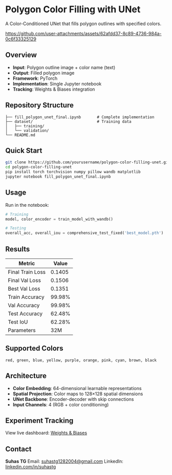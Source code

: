 # Polygon Color Filling with UNet

A Color-Conditioned UNet that fills polygon outlines with specified colors.

https://github.com/user-attachments/assets/62afdd37-8c89-4736-984a-0c6f33325129

## Overview

* **Input**: Polygon outline image + color name (text)
* **Output**: Filled polygon image
* **Framework**: PyTorch
* **Implementation**: Single Jupyter notebook
* **Tracking**: Weights & Biases integration

## Repository Structure

```
├── fill_polygon_unet_final.ipynb       # Complete implementation
├── dataset/                            # Training data
│   ├── training/
│   └── validation/
└── README.md
```

## Quick Start

```bash
git clone https://github.com/yourusername/polygon-color-filling-unet.git
cd polygon-color-filling-unet
pip install torch torchvision numpy pillow wandb matplotlib
jupyter notebook fill_polygon_unet_final.ipynb
```

## Usage

Run in the notebook:

```python
# Training
model, color_encoder = train_model_with_wandb()

# Testing
overall_acc, overall_iou = comprehensive_test_fixed('best_model.pth')
```

## Results

| Metric           | Value  |
| ---------------- | ------ |
| Final Train Loss | 0.1405 |
| Final Val Loss   | 0.1506 |
| Best Val Loss    | 0.1351 |
| Train Accuracy   | 99.98% |
| Val Accuracy     | 99.98% |
| Test Accuracy    | 62.48% |
| Test IoU         | 62.28% |
| Parameters       | 32M    |

## Supported Colors

`red, green, blue, yellow, purple, orange, pink, cyan, brown, black`

## Architecture

* **Color Embedding**: 64-dimensional learnable representations
* **Spatial Projection**: Color maps to 128×128 spatial dimensions
* **UNet Backbone**: Encoder-decoder with skip connections
* **Input Channels**: 4 (RGB + color conditioning)

## Experiment Tracking

View live dashboard: [Weights & Biases](https://api.wandb.ai/links/suhastg1282004-na/9a83o647)

## Contact

**Suhas TG**
Email: [suhastg1282004@gmail.com](mailto:suhastg1282004@gmail.com)
LinkedIn: [linkedin.com/in/suhastg](https://linkedin.com/in/suhastg)
